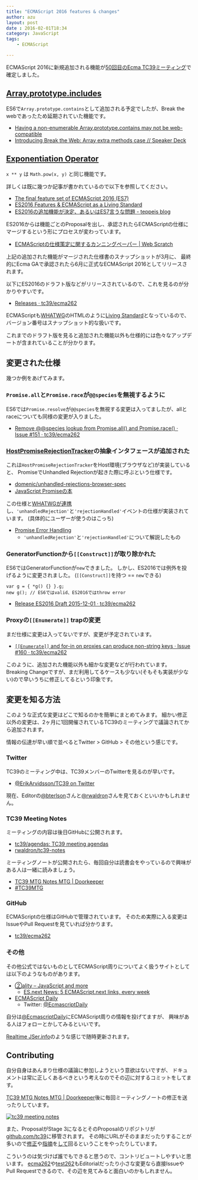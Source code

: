 ```yaml
---
title: "ECMAScript 2016 features & changes"
author: azu
layout: post
date : 2016-02-01T18:34
category: JavaScript
tags:
    - ECMAScript

---
```


ECMAScript 2016に新規追加される機能が[50回目のEcma TC39ミーティング](https://github.com/tc39/agendas/blob/master/2016/01.md "50th meeting of Ecma TC39")で確定しました。

## [Array.prototype.includes](https://github.com/tc39/Array.prototype.includes/ "Array.prototype.includes")

ES6で`Array.prototype.contains`として追加される予定でしたが、Break the webであったため延期されていた機能です。

- [Having a non-enumerable Array.prototype.contains may not be web-compatible](https://esdiscuss.org/topic/having-a-non-enumerable-array-prototype-contains-may-not-be-web-compatible "Having a non-enumerable Array.prototype.contains may not be web-compatible")
- [Introducing Break the Web: Array extra methods case // Speaker Deck](https://speakerdeck.com/constellation/introducing-break-the-web-array-extra-methods-case "Introducing Break the Web: Array extra methods case // Speaker Deck")

## [Exponentiation Operator](https://github.com/rwaldron/exponentiation-operator "Exponentiation Operator")

`x ** y` は `Math.pow(x, y)` と同じ機能です。

詳しくは既に幾つか記事が書かれているので以下を参照してください。

- [The final feature set of ECMAScript 2016 (ES7)](http://www.2ality.com/2016/01/ecmascript-2016.html)
- [ES2016 Features & ECMAScript as a Living Standard](https://ponyfoo.com/articles/es2016-features-and-ecmascript-as-a-living-standard)
- [ES2016の追加機能が決定、あるいはES7言うな問題 - teppeis blog](http://teppeis.hatenablog.com/entry/2016/01/es2016-feature-freeze)

ES2016からは機能ごとのProposalを出し、承認されたらECMAScriptの仕様にマージするという形にプロセスが変わっています。

- [ECMAScriptの仕様策定に関するカンニングペーパー | Web Scratch](http://efcl.info/2015/10/18/ecmascript-paper/ "ECMAScriptの仕様策定に関するカンニングペーパー | Web Scratch")

上記の追加された機能がマージされた仕様書のスナップショットが3月に、
最終的にEcma GAで承認されたら6月に正式なECMAScript 2016としてリリースされます。

以下にES2016のドラフト版などがリリースされているので、これを見るのが分かりやすいです。

- [Releases · tc39/ecma262](https://github.com/tc39/ecma262/releases "Releases · tc39/ecma262")

ECMAScriptも[WHATWG](https://whatwg.org/ "WHATWG")のHTMLのように[Living Standard](http://tc39.github.io/ecma262/)となっているので、バージョン番号はスナップショット的な扱いです。

これまでのドラフト版を見ると追加された機能以外も仕様的には色々なアップデートが含まれていることが分かります。

## 変更された仕様

幾つか例をあげてみます。

### `Promise.all`と`Promise.race`が`@@species`を無視するように

ES6では`Promise.resolve`が`@@species`を無視する変更は入ってましたが、allとraceについても同様の変更が入りました。

- [Remove @@species lookup from Promise.all() and Promise.race() · Issue #151 · tc39/ecma262](https://github.com/tc39/ecma262/issues/151 "Remove @@species lookup from Promise.all() and Promise.race() · Issue #151 · tc39/ecma262")

### [HostPromiseRejectionTracker](https://wiki.suikawiki.org/n/HostPromiseRejectionTracker "HostPromiseRejectionTracker")の抽象インタフェースが追加された

これは`HostPromiseRejectionTracker`をHost環境(ブラウザなど)が実装していると、
PromiseでUnhandled Rejectionが起きた際に呼ぶという仕様です。

- [domenic/unhandled-rejections-browser-spec](https://github.com/domenic/unhandled-rejections-browser-spec "domenic/unhandled-rejections-browser-spec")
- [JavaScript Promiseの本](http://azu.github.io/promises-book/ "JavaScript Promiseの本")

この仕様と[WHATWGが連携](https://blog.whatwg.org/html-standard-now-more-community-driven)し、`'unhandledRejection'`と`'rejectionHandled'`イベントの仕様が実装されています。
(具体的にユーザーが使うのはこっち)

- [Promise Error Handling](http://azu.github.io/slide/error-handling/promise-error-handling.html "Promise Error Handling")
  - `'unhandledRejection'`と`'rejectionHandled'`について解説したもの

### GeneratorFunctionから`[[Construct]]`が取り除かれた

ES6ではGeneratorFunctionが`new`できました。
しかし、ES2016では例外を投げるように変更されました。
(`[[Construct]]`を持つ == `new`できる)

```
var g = { *g() {} }.g;
new g(); // ES6ではvalid、ES2016ではthrow error
```

- [Release ES2016 Draft 2015-12-01 · tc39/ecma262](https://github.com/tc39/ecma262/releases/tag/es2016-draft-20151201 "Release ES2016 Draft 2015-12-01 · tc39/ecma262")

### Proxyの`[[Enumerate]]` trapの変更

まだ仕様に変更は入ってないですが、変更が予定されています。

- [`[[Enumerate]]` and for-in on proxies can produce non-string keys · Issue #160 · tc39/ecma262](https://github.com/tc39/ecma262/issues/160#issuecomment-176403705)

このように、追加された機能以外も細かな変更などが行われています。
Breaking Changeですが、まだ利用してるケースも少ない(そもそも実装が少ない)ので早いうちに修正してるという印象です。

## 変更を知る方法

このような正式な変更はどこで知るのかを簡単にまとめてみます。
細かい修正以外の変更は、2ヶ月に1回開催されているTC39のミーティングで議論されてから追加されます。

情報の伝達が早い順で並べるとTwitter > GitHub > その他という感じです。

### Twitter

TC39のミーティング中は、TC39メンバーのTwitterを見るのが早いです。

- [@ErikArvidsson/TC39 on Twitter](https://twitter.com/erikarvidsson/lists/tc39 "@ErikArvidsson/TC39 on Twitter")

現在、Editorの[@bterlson](https://twitter.com/bterlson "@bterlson")さんと[@rwaldron](https://twitter.com/rwaldron "@rwaldron")さんを見ておくといいかもしれません。

### TC39 Meeting Notes

ミーティングの内容は後日GitHubに公開されます。

- [tc39/agendas: TC39 meeting agendas](https://github.com/tc39/agendas "tc39/agendas: TC39 meeting agendas")
- [rwaldron/tc39-notes](https://github.com/rwaldron/tc39-notes "rwaldron/tc39-notes")

ミーティングノートが公開されたら、毎回自分は読書会をやっているので興味がある人は一緒に読みましょう。

- [TC39 MTG Notes MTG | Doorkeeper](https://tc39-mtg.doorkeeper.jp/ "TC39 MTG Notes MTG | Doorkeeper")
- [#TC39MTG](https://twitter.com/search?f=tweets&vertical=default&q=%23TC39MTG&src=typd "#TC39MTG")

### GitHub

ECMAScriptの仕様はGitHubで管理されています。
そのため実際に入る変更はIssueやPull Requestを見ていれば分かります。

- [tc39/ecma262](https://github.com/tc39/ecma262 "tc39/ecma262")

### その他

その他公式ではないものとしてECMAScript周りについてよく扱うサイトとしては以下のようなものがあります。

- [②ality – JavaScript and more](http://www.2ality.com/ "②ality – JavaScript and more")
  - [ES.next News: 5 ECMAScript.next links, every week](http://esnextnews.com/ "ES.next News: 5 ECMAScript.next links, every week")
- [ECMAScript Daily](http://ecmascript-daily.github.io/ "ECMAScript Daily")
  - Twitter: [@EcmascriptDaily](https://twitter.com/ecmascriptdaily "@EcmascriptDaily")

自分は[@EcmascriptDaily](https://twitter.com/ecmascriptdaily "@EcmascriptDaily")にECMAScript周りの情報を投げてますが、
興味がある人はフォローとかしてみるといいです。

[Realtime JSer.info](http://realtime.jser.info/ "Realtime JSer.info")のような感じで随時更新されます。

## Contributing

自分自身はあんまり仕様の議論に参加しようという意欲はないですが、
ドキュメントは常に正しくあるべきという考えなのでその辺に対するコミットをしてます。

[TC39 MTG Notes MTG | Doorkeeper](https://tc39-mtg.doorkeeper.jp/ "TC39 MTG Notes MTG | Doorkeeper")後に毎回ミーティングノートの修正を送ったりしています。

[![tc39 meeting notes](https://monosnap.com/file/4lpqBjKwakv7cqo8xL7ULnGosabjS2.png)](https://github.com/rwaldron/tc39-notes/graphs/contributors)

また、ProposalがStage 3になるとそのProposalのリポジトリが[github.com/tc39](https://github.com/tc39)に移管されます。
その時にURLがそのままだったりすることが多いので[修正](https://github.com/tc39/Function-prototype-toString-revision/pull/5)や[指摘](https://github.com/tc39/proposal-object-getownpropertydescriptors/commit/c0cf908c3601d398152932b58fa2416b577be504#commitcomment-15722017)を[して](https://github.com/tc39/ecma262/pull/335#discussion_r51220098)回るということをやったりしています。

こういうのは気づけば誰でもできると思うので、コントリビュートしやすいと思います。
[ecma262](https://github.com/tc39/ecma262 "ecma262")や[test262](https://github.com/tc39/test262 "test262")もEditorialだったり小さな変更なら直接IssueやPull Requestできるので、その辺を見てみると面白いのかもしれません。
